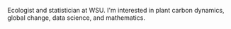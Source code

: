 Ecologist and statistician at WSU. I'm interested in plant carbon dynamics, global change, data science, and mathematics.
